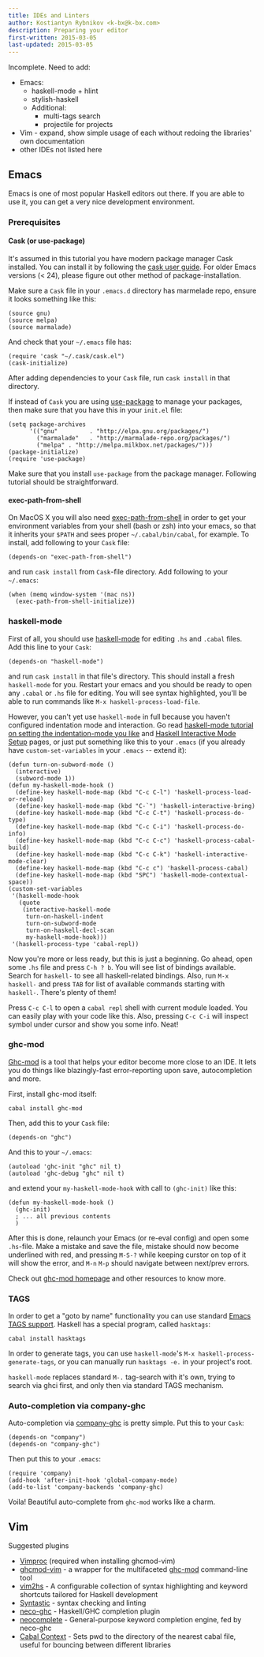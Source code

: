 ```yaml
---
title: IDEs and Linters
author: Kostiantyn Rybnikov <k-bx@k-bx.com>
description: Preparing your editor
first-written: 2015-03-05
last-updated: 2015-03-05
---
```


Incomplete. Need to add:

* Emacs:
  * haskell-mode + hlint
  * stylish-haskell
  * Additional:
    * multi-tags search
    * projectile for projects
* Vim - expand, show simple usage of each without redoing the libraries' own documentation
* other IDEs not listed here

## Emacs

Emacs is one of most popular Haskell editors out there. If you are
able to use it, you can get a very nice development environment.

### Prerequisites

#### Cask (or use-package)

It's assumed in this tutorial you have modern package manager Cask installed.
You can install it by following the
[cask user guide](http://cask.readthedocs.org/en/latest/index.html). For
older Emacs versions (< 24), please figure out other method of
package-installation.

Make sure a `Cask` file in your `.emacs.d` directory has marmelade
repo, ensure it looks something like this:

```elisp
(source gnu)
(source melpa)
(source marmalade)
```

And check that your `~/.emacs` file has:

```elisp
(require 'cask "~/.cask/cask.el")
(cask-initialize)
```

After adding dependencies to your `Cask` file, run `cask install` in
that directory.

If instead of `Cask` you are using [use-package](https://github.com/jwiegley/use-package)
to manage your packages, then make sure that you have this in your `init.el` file:

```elisp
(setq package-archives
      '(("gnu"         . "http://elpa.gnu.org/packages/")
        ("marmalade"   . "http://marmalade-repo.org/packages/")
        ("melpa" . "http://melpa.milkbox.net/packages/")))
(package-initialize)
(require 'use-package)
```

Make sure that you install `use-package` from the package manager. Following tutorial
should be straightforward.

#### exec-path-from-shell

On MacOS X you will also need
[exec-path-from-shell](https://github.com/purcell/exec-path-from-shell)
in order to get your environment variables from your shell (bash or
zsh) into your emacs, so that it inherits your `$PATH` and sees proper
`~/.cabal/bin/cabal`, for example. To install, add following to your
`Cask` file:

```elisp
(depends-on "exec-path-from-shell")
```

and run `cask install` from `Cask`-file directory. Add following to your `~/.emacs`:

```elisp
(when (memq window-system '(mac ns))
  (exec-path-from-shell-initialize))
```

### haskell-mode

First of all, you should use
[haskell-mode](https://github.com/haskell/haskell-mode) for editing
`.hs` and `.cabal` files. Add this line to your `Cask`:

```elisp
(depends-on "haskell-mode")
```

and run `cask install` in that file's directory. This should install a
fresh `haskell-mode` for you. Restart your emacs and you should be
ready to open any `.cabal` or `.hs` file for editing. You will see
syntax highlighted, you'll be able to run commands like `M-x
haskell-process-load-file`.

However, you can't yet use `haskell-mode` in full because you haven't
configured indentation mode and interaction. Go read
[haskell-mode tutorial on setting the indentation-mode you like](https://github.com/haskell/haskell-mode/wiki/Indentation)
and
[Haskell Interactive Mode Setup](https://github.com/haskell/haskell-mode/wiki/Haskell-Interactive-Mode-Setup)
pages, or just put something like this to your `.emacs` (if you
already have `custom-set-variables` in your `.emacs` -- extend it):

```elisp
(defun turn-on-subword-mode ()
  (interactive)
  (subword-mode 1))
(defun my-haskell-mode-hook ()
  (define-key haskell-mode-map (kbd "C-c C-l") 'haskell-process-load-or-reload)
  (define-key haskell-mode-map (kbd "C-`") 'haskell-interactive-bring)
  (define-key haskell-mode-map (kbd "C-c C-t") 'haskell-process-do-type)
  (define-key haskell-mode-map (kbd "C-c C-i") 'haskell-process-do-info)
  (define-key haskell-mode-map (kbd "C-c C-c") 'haskell-process-cabal-build)
  (define-key haskell-mode-map (kbd "C-c C-k") 'haskell-interactive-mode-clear)
  (define-key haskell-mode-map (kbd "C-c c") 'haskell-process-cabal)
  (define-key haskell-mode-map (kbd "SPC") 'haskell-mode-contextual-space))
(custom-set-variables
 '(haskell-mode-hook
   (quote
    (interactive-haskell-mode 
     turn-on-haskell-indent 
     turn-on-subword-mode
     turn-on-haskell-decl-scan 
     my-haskell-mode-hook)))
 '(haskell-process-type 'cabal-repl))
```

Now you're more or less ready, but this is just a beginning. Go ahead,
open some `.hs` file and press `C-h ? b`. You will see list of
bindings available. Search for `haskell-` to see all haskell-related
bindings. Also, run `M-x haskell-` and press `TAB` for list of
available commands starting with `haskell-`. There's plenty of them!

Press `C-c C-l` to open a `cabal repl` shell with current module
loaded. You can easily play with your code like this. Also, pressing
`C-c C-i` will inspect symbol under cursor and show you some info. Neat!

### ghc-mod

[Ghc-mod](http://www.mew.org/~kazu/proj/ghc-mod/en/) is a tool that
helps your editor become more close to an IDE. It lets you do things
like blazingly-fast error-reporting upon save, autocompletion and more.

First, install ghc-mod itself:

```
cabal install ghc-mod
```

Then, add this to your `Cask` file:

```elisp
(depends-on "ghc")
```

And this to your `~/.emacs`:

```
(autoload 'ghc-init "ghc" nil t)
(autoload 'ghc-debug "ghc" nil t)
```

and extend your `my-haskell-mode-hook` with call to `(ghc-init)` like
this:

```elisp
(defun my-haskell-mode-hook ()
  (ghc-init)
  ; ... all previous contents
  )
```

After this is done, relaunch your Emacs (or re-eval config)
and open some `.hs`-file. Make a mistake and save the file, mistake
should now become underlined with red, and pressing `M-S-?` while
keeping curstor on top of it will show the error, and `M-n` `M-p`
should navigate between next/prev errors.

Check out
[ghc-mod homepage](http://www.mew.org/~kazu/proj/ghc-mod/en/) and
other resources to know more.

### TAGS

In order to get a "goto by name" functionality you can use standard
[Emacs TAGS support](https://www.gnu.org/software/emacs/manual/html_node/emacs/Tags.html). Haskell
has a special program, called `hasktags`:

```
cabal install hasktags
```

In order to generate tags, you can use `haskell-mode`'s `M-x
haskell-process-generate-tags`, or you can manually run `hasktags -e.`
in your project's root.

`haskell-mode` replaces standard `M-.` tag-search with it's own,
trying to search via ghci first, and only then via standard TAGS
mechanism.

### Auto-completion via company-ghc

Auto-completion via [company-ghc](https://github.com/iquiw/company-ghc) is pretty simple. Put this to your `Cask`:

```elisp
(depends-on "company")
(depends-on "company-ghc")
```

Then put this to your `.emacs`:

```elisp
(require 'company)
(add-hook 'after-init-hook 'global-company-mode)
(add-to-list 'company-backends 'company-ghc)
```

Voila! Beautiful auto-complete from `ghc-mod` works like a charm.

## Vim

Suggested plugins

* [Vimproc](https://github.com/Shougo/vimproc.vim) (required when installing ghcmod-vim)
* [ghcmod-vim](https://github.com/eagletmt/ghcmod-vim) - a wrapper for the multifaceted [ghc-mod](https://github.com/kazu-yamamoto/ghc-mod) command-line tool
* [vim2hs](https://github.com/dag/vim2hs) - A configurable collection of syntax highlighting and keyword shortcuts tailored for Haskell development
* [Syntastic](https://github.com/scrooloose/syntastic) - syntax checking and linting
* [neco-ghc](https://github.com/eagletmt/neco-ghc) - Haskell/GHC completion plugin
* [neocomplete](https://github.com/Shougo/neocomplete.vim) - General-purpose keyword completion engine, fed by neco-ghc
* [Cabal Context](https://github.com/timmytofu/vim-cabal-context) - Sets pwd to the directory of the nearest cabal file, useful for bouncing between different libraries
